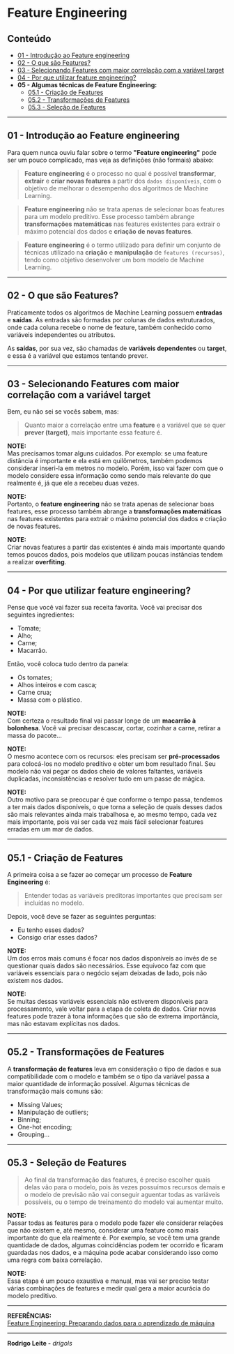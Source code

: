 # Feature Engineering

## Conteúdo

 - [01 - Introdução ao Feature engineering](#intro-to-fe)
 - [02 - O que são Features?](#whats-f)
 - [03 - Selecionando Features com maior correlação com a variável target](#corr)
 - [04 - Por que utilizar feature engineering?](#why-use-fe)
 - **05 - Algumas técnicas de Feature Engineering:**
   - [05.1 - Criação de Features](#feature-creation)
   - [05.2 - Transformações de Features](#features-transformation)
   - [05.3 - Seleção de Features](#features-selection)

---

<div id="intro-to-fe"></div>

## 01 - Introdução ao Feature engineering

Para quem nunca ouviu falar sobre o termo **"Feature engineering"** pode ser um pouco complicado, mas veja as definições (não formais) abaixo:

> **Feature engineering** é o processo no qual é possível **transformar**, **extrair** e **criar novas features** a partir dos `dados disponíveis`, com o objetivo de melhorar o desempenho dos algoritmos de Machine Learning.

> **Feature engineering** não se trata apenas de selecionar boas features para um modelo preditivo. Esse processo também abrange **transformações matemáticas** nas features existentes para extrair o máximo potencial dos dados e **criação de novas features**.

> **Feature engineering** é o termo utilizado para definir um conjunto de técnicas utilizado na **criação** e **manipulação** de `features (recursos)`, tendo como objetivo desenvolver um bom modelo de Machine Learning.

---

<div id="whats-f"></div>

## 02 - O que são Features?

Praticamente todos os algoritmos de Machine Learning possuem **entradas** e **saídas**. As entradas são formadas por colunas de dados estruturados, onde cada coluna recebe o nome de feature, também conhecido como variáveis independentes ou atributos.

As **saídas**, por sua vez, são chamadas de **variáveis dependentes** ou **target**, e essa é a variável que estamos tentando prever.

---

<div id="corr"></div>

## 03 - Selecionando Features com maior correlação com a variável target

Bem, eu não sei se vocês sabem, mas:

> Quanto maior a correlação entre uma **feature** e a variável que se quer **prever (target)**, mais importante essa feature é. 

**NOTE:**  
Mas precisamos tomar alguns cuidados. Por exemplo: se uma feature distância é importante e ela está em quilômetros, também podemos considerar inseri-la em metros no modelo. Porém, isso vai fazer com que o modelo considere essa informação como sendo mais relevante do que realmente é, já que ele a recebeu duas vezes.

**NOTE:**  
Portanto, o **feature engineering** não se trata apenas de selecionar boas features, esse processo também abrange a **transformações matemáticas** nas features existentes para extrair o máximo potencial dos dados e criação de novas features.

**NOTE:**  
Criar novas features a partir das existentes é ainda mais importante quando temos poucos dados, pois modelos que utilizam poucas instâncias tendem a realizar **overfiting**. 

---

<div id="why-use-fe"></div>

## 04 - Por que utilizar feature engineering?

Pense que você vai fazer sua receita favorita. Você vai precisar dos seguintes ingredientes:

 - Tomate;
 - Alho;
 - Carne;
 - Macarrão.

Então, você coloca tudo dentro da panela:

 - Os tomates;
 - Alhos inteiros e com casca;
 - Carne crua;
 - Massa com o plástico.

**NOTE:**  
Com certeza o resultado final vai passar longe de um **macarrão à bolonhesa**. Você vai precisar descascar, cortar, cozinhar a carne, retirar a massa do pacote...

**NOTE:**  
O mesmo acontece com os recursos: eles precisam ser **pré-processados** para colocá-los no modelo preditivo e obter um bom resultado final. Seu modelo não vai pegar os dados cheio de valores faltantes, variáveis duplicadas, inconsistências e resolver tudo em um passe de mágica.

**NOTE:**  
Outro motivo para se preocupar é que conforme o tempo passa, tendemos a ter mais dados disponíveis, o que torna a seleção de quais desses dados são mais relevantes ainda mais trabalhosa e, ao mesmo tempo, cada vez mais importante, pois vai ser cada vez mais fácil selecionar features erradas em um mar de dados.

---

<div id="feature-creation"></div>

## 05.1 - Criação de Features

A primeira coisa a se fazer ao começar um processo de **Feature Engineering** é:

> Entender todas as variáveis preditoras importantes que precisam ser incluídas no modelo.

Depois, você deve se fazer as seguintes perguntas:

 - Eu tenho esses dados?
 - Consigo criar esses dados?

**NOTE:**  
Um dos erros mais comuns é focar nos dados disponíveis ao invés de se questionar quais dados são necessários. Esse equívoco faz com que variáveis essenciais para o negócio sejam deixadas de lado, pois não existem nos dados.

**NOTE:**  
Se muitas dessas variáveis essenciais não estiverem disponíveis para processamento, vale voltar para a etapa de coleta de dados. Criar novas features pode trazer à tona informações que são de extrema importância, mas não estavam explícitas nos dados.

---

<div id="features-transformation"></div>

## 05.2 - Transformações de Features

A **transformação de features** leva em consideração o tipo de dados e sua compatibilidade com o modelo e também se o tipo da variável passa a maior quantidade de informação possível. Algumas técnicas de transformação mais comuns são:

 - Missing Values;
 - Manipulação de outliers;
 - Binning;
 - One-hot encoding;
 - Grouping...

---

<div id="features-selection"></div>

## 05.3 - Seleção de Features

> Ao final da transformação das features, é preciso escolher quais delas vão para o modelo, pois às vezes possuímos recursos demais e o modelo de previsão não vai conseguir aguentar todas as variáveis possíveis, ou o tempo de treinamento do modelo vai aumentar muito.

**NOTE:**  
Passar todas as features para o modelo pode fazer ele considerar relações que não existem e, até mesmo, considerar uma feature como mais importante do que ela realmente é. Por exemplo, se você tem uma grande quantidade de dados, algumas coincidências podem ter ocorrido e ficaram guardadas nos dados, e a máquina pode acabar considerando isso como uma regra com baixa correlação.

**NOTE:**  
Essa etapa é um pouco exaustiva e manual, mas vai ser preciso testar várias combinações de features e medir qual gera a maior acurácia do modelo preditivo.

---

**REFERÊNCIAS:**  
[Feature Engineering: Preparando dados para o aprendizado de máquina](https://ateliware.com/blog/feature-engineering)  

---

**Rodrigo Leite -** *drigols*
